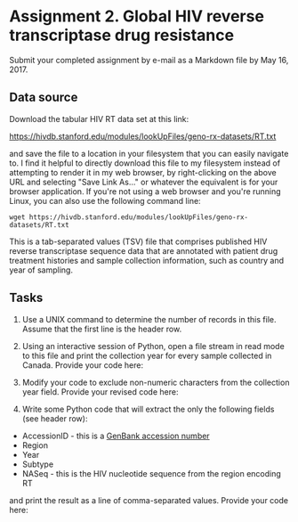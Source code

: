 # Assignment 2.  Global HIV reverse transcriptase drug resistance

Submit your completed assignment by e-mail as a Markdown file by May 16, 2017.


## Data source
Download the tabular HIV RT data set at this link:

https://hivdb.stanford.edu/modules/lookUpFiles/geno-rx-datasets/RT.txt

and save the file to a location in your filesystem that you can easily navigate to.  I find it helpful to directly download this file to my filesystem instead of attempting to render it in my web browser, by right-clicking on the above URL and selecting "Save Link As..." or whatever the equivalent is for your browser application.  If you're not using a web browser and you're running Linux, you can also use the following command line:
```
wget https://hivdb.stanford.edu/modules/lookUpFiles/geno-rx-datasets/RT.txt
```

This is a tab-separated values (TSV) file that comprises published HIV reverse transcriptase sequence data that are annotated with patient drug treatment histories and sample collection information, such as country and year of sampling.

## Tasks

1. Use a UNIX command to determine the number of records in this file.  Assume that the first line is the header row.



2. Using an interactive session of Python, open a file stream in read mode to this file and print the collection year for every sample collected in Canada.  Provide your code here:



3. Modify your code to exclude non-numeric characters from the collection year field.  Provide your revised code here:



4. Write some Python code that will extract the only the following fields (see header row):
  * AccessionID - this is a [GenBank accession number](https://www.ncbi.nlm.nih.gov/Sequin/acc.html)
  * Region
  * Year
  * Subtype
  * NASeq - this is the HIV nucleotide sequence from the region encoding RT
  
  and print the result as a line of comma-separated values.
  Provide your code here:


